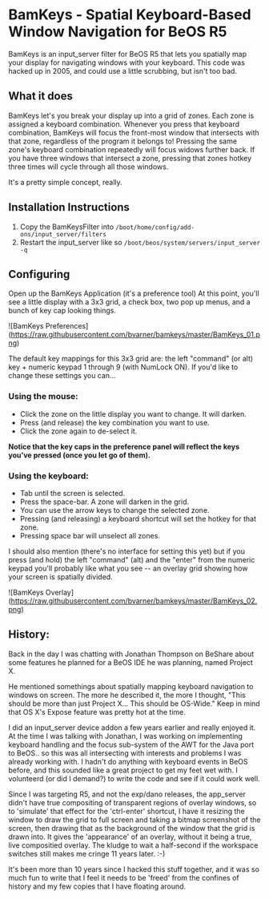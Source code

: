 # BamKeys - Spatial Keyboard-Based Window Navigation for BeOS R5

BamKeys is an input_server filter for BeOS R5 that lets you spatially map your display for navigating windows with your keyboard.
This code was hacked up in 2005, and could use a little scrubbing, but isn't too bad.

## What it does

BamKeys let's you break your display up into a grid of zones. Each zone is assigned a keyboard combination. Whenever you press that keyboard combination, BamKeys will focus the front-most window that intersects with that zone, regardless of the program it belongs to! Pressing the same zone's keyboard combination repeatedly will focus widows further back. If you have three windows that intersect a zone, pressing that zones hotkey three times will cycle through all those windows.

It's a pretty simple concept, really.

## Installation Instructions

1. Copy the BamKeysFilter into `/boot/home/config/add-ons/input_server/filters`
2. Restart the input_server like so `/boot/beos/system/servers/input_server -q`

## Configuring
Open up the BamKeys Application (it's a preference tool)
At this point, you'll see a little display with a 3x3 grid, a check box, two pop up menus, and a bunch of key cap looking things.

![BamKeys Preferences]
(https://raw.githubusercontent.com/bvarner/bamkeys/master/BamKeys_01.png)

The default key mappings for this 3x3 grid are: the left "command" (or alt) key + numeric keypad 1 through 9 (with NumLock ON).
If you'd like to change these settings you can...

### Using the mouse:

* Click the zone on the little display you want to change. It will darken. 
* Press (and release) the key combination you want to use. 
* Click the zone again to de-select it. 

**Notice that the key caps in the preference panel will reflect the keys you've pressed (once you let go of them).**

### Using the keyboard:

* Tab until the screen is selected.
* Press the space-bar. A zone will darken in the grid. 
* You can use the arrow keys to change the selected zone. 
* Pressing (and releasing) a keyboard shortcut will set the hotkey for that zone. 
* Pressing space bar will unselect all zones.

I should also mention (there's no interface for setting this yet) but if you press (and hold) the left "command" (alt) and the "enter" from the numeric keypad you'll probably like what you see -- an overlay grid showing how your screen is spatially divided.

![BamKeys Overlay]
(https://raw.githubusercontent.com/bvarner/bamkeys/master/BamKeys_02.png)

## History:

Back in the day I was chatting with Jonathan Thompson on BeShare about some features he planned for a BeOS IDE he was planning, named Project X.

He mentioned somethings about spatially mapping keyboard navigation to windows on screen. The more he described it, the more I thought, "This should be more than just Project X... This should be OS-Wide." Keep in mind that OS X's Expose feature was pretty hot at the time.

I did an input_server device addon a few years earlier and really enjoyed it. At the time I was talking with Jonathan, I was working on implementing keyboard handling and the focus sub-system of the AWT for the Java port to BeOS.. so this was all intersecting with interests and problems I was already working with. I hadn't do anything with keyboard events in BeOS before, and this sounded like a great project to get my feet wet with. I volunteerd (or did I demand?) to write the code and see if it could work well.

Since I was targeting R5, and not the exp/dano releases, the app_server didn't have true compositing of transparent regions of overlay windows, so to 'simulate' that effect for the 'ctrl-enter' shortcut, I have it resizing the window to draw the grid to full screen and taking a bitmap screenshot of the screen, then drawing that as the background of the window that the grid is drawn into. It gives the 'appearance' of an overlay, without it being a true, live compositied overlay. The kludge to wait a half-second if the workspace switches still makes me cringe 11 years later. :-)

It's been more than 10 years since I hacked this stuff together, and it was so much fun to write that I feel it needs to be 'freed' from the confines of history and my few copies that I have floating around.
